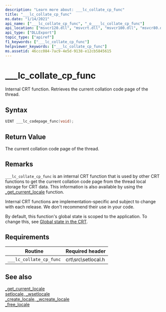 ```yaml
---
description: "Learn more about: ___lc_collate_cp_func"
title: "___lc_collate_cp_func"
ms.date: "1/14/2021"
api_name: ["___lc_collate_cp_func", "_o____lc_collate_cp_func"]
api_location: ["msvcr120.dll", "msvcrt.dll", "msvcr100.dll", "msvcr80.dll", "msvcr110_clr0400.dll", "msvcr110.dll", "msvcr90.dll", "api-ms-win-crt-private-l1-1-0.dll", "api-ms-win-crt-locale-l1-1-0.dll"]
api_type: ["DLLExport"]
topic_type: ["apiref"]
f1_keywords: ["___lc_collate_cp_func"]
helpviewer_keywords: ["___lc_collate_cp_func"]
ms.assetid: 46ccc084-7ac9-4e5d-9138-e12cb5845615
---
```

# ___lc_collate_cp_func

Internal CRT function. Retrieves the current collation code page of the thread.

## Syntax

```cpp
UINT ___lc_codepage_func(void);
```

## Return Value

The current collation code page of the thread.

## Remarks

`___lc_collate_cp_func` is an internal CRT function that is used by other CRT functions to get the current collation code page from the thread local storage for CRT data. This information is also available by using the [_get_current_locale](../c-runtime-library/reference/get-current-locale.md) function.

Internal CRT functions are implementation-specific and subject to change with each release. We don't recommend their use in your code.

By default, this function's global state is scoped to the application. To change this, see [Global state in the CRT](global-state.md).

## Requirements

|Routine|Required header|
|-------------|---------------------|
|`___lc_collate_cp_func`|crt\src\setlocal.h|

## See also

[_get_current_locale](../c-runtime-library/reference/get-current-locale.md)<br/>
[setlocale, _wsetlocale](../c-runtime-library/reference/setlocale-wsetlocale.md)<br/>
[_create_locale, _wcreate_locale](../c-runtime-library/reference/create-locale-wcreate-locale.md)<br/>
[_free_locale](../c-runtime-library/reference/free-locale.md)
